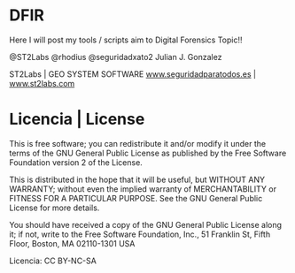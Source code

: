# DFIR
Here I will post my tools / scripts aim to Digital Forensics Topic!!

@ST2Labs @rhodius @seguridadxato2
Julian J. Gonzalez

ST2Labs | GEO SYSTEM SOFTWARE
www.seguridadparatodos.es | www.st2labs.com

# Licencia | License

This is free software; you can redistribute it and/or modify
it under the terms of the GNU General Public License as published by
the Free Software Foundation version 2 of the License.

This is distributed in the hope that it will be useful,
but WITHOUT ANY WARRANTY; without even the implied warranty of
MERCHANTABILITY or FITNESS FOR A PARTICULAR PURPOSE.  See the
GNU General Public License for more details.

You should have received a copy of the GNU General Public License
along it; if not, write to the Free Software
Foundation, Inc., 51 Franklin St, Fifth Floor, Boston, MA  02110-1301  USA

Licencia: CC BY-NC-SA
